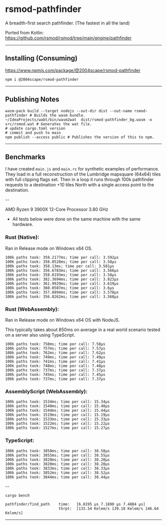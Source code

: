 # rsmod-pathfinder

A breadth-first search pathfinder.
(The fastest in all the land)

Ported from Kotlin: https://github.com/rsmod/rsmod/tree/main/engine/pathfinder

----

## Installing (Consuming)

https://www.npmjs.com/package/@2004scape/rsmod-pathfinder

```shell
npm i @2004scape/rsmod-pathfinder
```

----

## Publishing Notes

```shell
wasm-pack build --target nodejs --out-dir dist --out-name rsmod-pathfinder # Builds the wasm bundle.
~/IdeaProjects/wabt/bin/wasm2wat  dist/rsmod-pathfinder_bg.wasm -o src/rsmod.wat # Generates the wat file.
# update cargo.toml version
# commit and push to main
npm publish --access public # Publishes the version of this to npm.
```

----

## Benchmarks

I have created `main.js` and `main.rs` for synthetic examples of performance.
They load in a full reconstruction of the Lumbridge mapsquare (64x64) tiles
with full clipping flags set. Then in a loop it runs through 100k pathfinder
requests to a destination +10 tiles North with a single access point to the destination.

--

AMD Ryzen 9 3900X 12-Core Processor 3.80 GHz

- All tests below were done on the same machine with the same hardware.

### Rust (Native):

Ran in Release mode on Windows x64 OS.

```
100k paths took: 359.2177ms; time per call: 3.592µs
100k paths took: 358.0528ms; time per call: 3.58µs
100k paths took: 358.13ms; time per call: 3.581µs
100k paths took: 356.6783ms; time per call: 3.566µs
100k paths took: 358.0193ms; time per call: 3.58µs
100k paths took: 382.3694ms; time per call: 3.823µs
100k paths took: 361.9929ms; time per call: 3.619µs
100k paths took: 360.0507ms; time per call: 3.6µs
100k paths took: 357.8894ms; time per call: 3.578µs
100k paths took: 356.8262ms; time per call: 3.568µs
```

### Rust (WebAssembly):

Ran in Release mode on Windows x64 OS with NodeJS.

This typically takes about 850ms on average in a real world scenario tested
on a server also using TypeScript.

```
100k paths took: 758ms; time per call: 7.58µs
100k paths took: 757ms; time per call: 7.57µs
100k paths took: 762ms; time per call: 7.62µs
100k paths took: 749ms; time per call: 7.49µs
100k paths took: 741ms; time per call: 7.41µs
100k paths took: 748ms; time per call: 7.48µs
100k paths took: 737ms; time per call: 7.37µs
100k paths took: 745ms; time per call: 7.45µs
100k paths took: 737ms; time per call: 7.37µs
```

### AssemblyScript (WebAssembly):

```
100k paths took: 1534ms; time per call: 15.34µs
100k paths took: 1540ms; time per call: 15.40µs
100k paths took: 1544ms; time per call: 15.44µs
100k paths took: 1519ms; time per call: 15.19µs
100k paths took: 1533ms; time per call: 15.33µs
100k paths took: 1522ms; time per call: 15.22µs
100k paths took: 1527ms; time per call: 15.27µs
```

### TypeScript:

```
100k paths took: 3858ms; time per call: 38.58µs
100k paths took: 3855ms; time per call: 38.55µs
100k paths took: 3828ms; time per call: 38.28µs
100k paths took: 3820ms; time per call: 38.20µs
100k paths took: 3833ms; time per call: 38.33µs
100k paths took: 3852ms; time per call: 38.52µs
100k paths took: 3844ms; time per call: 38.44µs
```

--

`cargo bench`

```
pathfinder/find_path    time:   [6.8195 µs 7.1890 µs 7.4884 µs]
                        thrpt:  [133.54 Kelem/s 139.10 Kelem/s 146.64 Kelem/s]

```

----